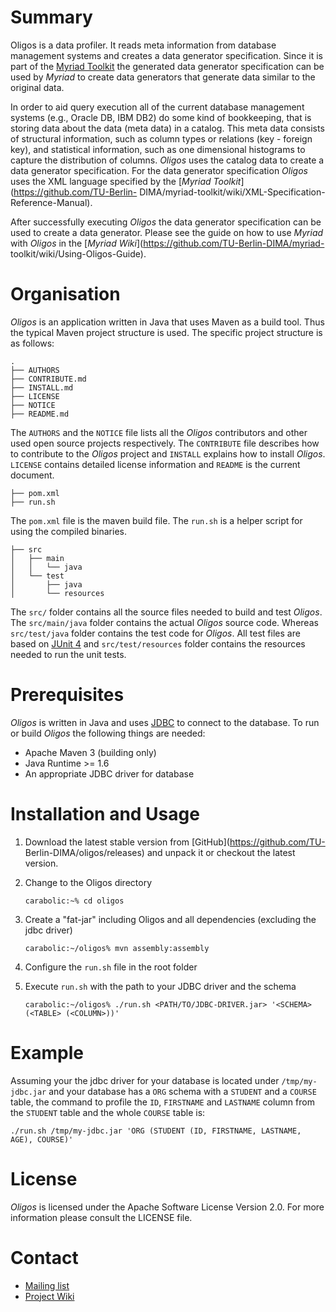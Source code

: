 # Summary

Oligos is a data profiler. It reads meta information from database management
systems and creates a data generator specification. Since it is part of the
[Myriad Toolkit]() the generated data generator specification can be used by
_Myriad_ to create data generators that generate data similar to the original
data.

In order to aid query execution all of the current database management systems
(e.g., Oracle DB, IBM DB2) do some kind of bookkeeping, that is storing data
about the data (meta data) in a catalog. This meta data consists of structural
information, such as column types or relations (key - foreign key), and
statistical information, such as one dimensional histograms to capture the
distribution of columns. _Oligos_ uses the catalog data to create a data
generator specification. For the data generator specification _Oligos_ uses the
XML language specified by the [_Myriad Toolkit_](https://github.com/TU-Berlin-
DIMA/myriad-toolkit/wiki/XML-Specification-Reference-Manual).

After successfully executing _Oligos_ the data generator specification can be
used to create a data generator. Please see the guide on how to use _Myriad_
with _Oligos_ in the [_Myriad Wiki_](https://github.com/TU-Berlin-DIMA/myriad-
toolkit/wiki/Using-Oligos-Guide).

# Organisation

_Oligos_ is an application written in Java that uses Maven as a build tool. Thus
the typical Maven project structure is used. The specific project structure is
as follows:

    .
    ├── AUTHORS
    ├── CONTRIBUTE.md
    ├── INSTALL.md
    ├── LICENSE
    ├── NOTICE
    ├── README.md

The `AUTHORS` and the `NOTICE` file lists all the _Oligos_ contributors and
other used open source projects respectively. The `CONTRIBUTE` file describes
how to contribute to the _Oligos_ project and  `INSTALL` explains how to install
_Oligos_. `LICENSE` contains detailed license information and `README` is the
current document.

    ├── pom.xml
    ├── run.sh

The `pom.xml` file is the maven build file. The `run.sh` is a helper script for
using the compiled binaries.

    ├── src
    │   ├── main
    │   │   └── java
    │   └── test
    │       ├── java
    │       └── resources

The `src/` folder contains all the source files needed to build and test
_Oligos_. The `src/main/java` folder contains the actual _Oligos_ source code.
Whereas `src/test/java` folder contains the test code for _Oligos_. All test
files are based on [JUnit 4]() and `src/test/resources` folder contains the
resources needed to run the unit tests.

# Prerequisites

_Oligos_ is written in Java and uses
[JDBC](http://www.oracle.com/technetwork/java/javase/jdbc/index.html) to connect
to the database. To run or build _Oligos_ the following things are needed:

* Apache Maven 3 (building only)
* Java Runtime >= 1.6
* An appropriate JDBC driver for database

# Installation and Usage

1. Download the latest stable version from [GitHub](https://github.com/TU-
Berlin-DIMA/oligos/releases) and unpack it or checkout the latest version.

2. Change to the Oligos directory

     ```Shell
     carabolic:~% cd oligos
     ```

3.  Create a "fat-jar" including Oligos and all dependencies (excluding the jdbc
driver)

     ```Shell
     carabolic:~/oligos% mvn assembly:assembly
     ```

4. Configure the `run.sh` file in the root folder

5. Execute `run.sh` with the path to your JDBC driver and the schema

    ```Shell
    carabolic:~/oligos% ./run.sh <PATH/TO/JDBC-DRIVER.jar> '<SCHEMA> (<TABLE> (<COLUMN>))'
    ```

# Example

Assuming your the jdbc driver for your database is located under `/tmp/my-
jdbc.jar` and your database has a `ORG` schema with a `STUDENT` and a `COURSE`
table, the command to profile the `ID`, `FIRSTNAME` and `LASTNAME` column from
the `STUDENT` table and the whole `COURSE` table is:

`./run.sh /tmp/my-jdbc.jar 'ORG (STUDENT (ID, FIRSTNAME, LASTNAME, AGE), COURSE)'`

# License

_Oligos_ is licensed under the Apache Software License Version 2.0. For more
information please consult the LICENSE file.

# Contact

* [Mailing list](mailto:dima-myriad.toolkit@lists.tu-berlin.de)
* [Project Wiki](https://github.com/TU-Berlin-DIMA/oligos/wiki)
